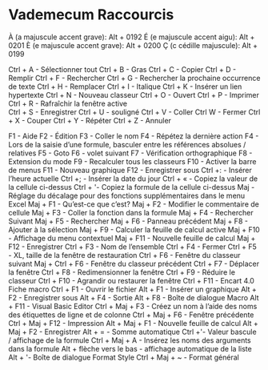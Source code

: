 # Vademecum Raccourcis

À (a majuscule accent grave): Alt + 0192
É (e majuscule accent aigu): Alt + 0201
È (e majuscule accent grave): Alt + 0200
Ç (c cédille majuscule): Alt + 0199


Ctrl + A - Sélectionner tout
Ctrl + B - Gras
Ctrl + C - Copier
Ctrl + D - Remplir
Ctrl + F - Rechercher
Ctrl + G - Rechercher la prochaine occurrence de texte
Ctrl + H - Remplacer
Ctrl + I - Italique
Ctrl + K - Insérer un lien hypertexte
Ctrl + N - Nouveau classeur
Ctrl + O - Ouvert
Ctrl + P - Imprimer
Ctrl + R - Rafraîchir la fenêtre active  
Ctrl + S - Enregistrer
Ctrl + U - souligné
Ctrl + V - Coller
Ctrl W - Fermer
Ctrl + X - Couper
Ctrl + Y - Répéter
Ctrl + Z - Annuler


F1 - Aide
F2 - Édition
F3 - Coller le nom
F4 - Répétez la dernière action
F4 - Lors de la saisie d’une formule, basculer entre les références absolues / relatives
F5 - Goto
F6 - volet suivant
F7 - Vérification orthographique
F8 - Extension du mode
F9 - Recalculer tous les classeurs
F10 - Activer la barre de menus
F11 - Nouveau graphique
F12 - Enregistrer sous
Ctrl +: - Insérer l’heure actuelle
Ctrl +; - Insérer la date du jour
Ctrl + « - Copiez la valeur de la cellule ci-dessus
Ctrl + '- Copiez la formule de la cellule ci-dessus
Maj - Réglage du décalage pour des fonctions supplémentaires dans le menu Excel
Maj + F1 - Qu’est-ce que c’est?
Maj + F2 - Modifier le commentaire de cellule
Maj + F3 - Coller la fonction dans la formule
Maj + F4 - Rechercher Suivant
Maj + F5 - Rechercher
Maj + F6 - Panneau précédent
Maj + F8 - Ajouter à la sélection
Maj + F9 - Calculer la feuille de calcul active
Maj + F10 - Affichage du menu contextuel
Maj + F11 - Nouvelle feuille de calcul
Maj + F12 - Enregistrer
Ctrl + F3 - Nom de l’ensemble
Ctrl + F4 - Fermer
Ctrl + F5 - XL, taille de la fenêtre de restauration
Ctrl + F6 - Fenêtre du classeur suivant
Maj + Ctrl + F6 - Fenêtre du classeur précédent
Ctrl + F7 - Déplacer la fenêtre
Ctrl + F8 - Redimensionner la fenêtre
Ctrl + F9 - Réduire le classeur
Ctrl + F10 - Agrandir ou restaurer la fenêtre
Ctrl + F11 - Encart 4.0 Fiche macro
Ctrl + F1 - Ouvrir le fichier
Alt + F1 - Insérer un graphique
Alt + F2 - Enregistrer sous
Alt + F4 - Sortie
Alt + F8 - Boîte de dialogue Macro
Alt + F11 - Visual Basic Editor
Ctrl + Maj + F3 - Créez un nom à l’aide des noms des étiquettes de ligne et de colonne
Ctrl + Maj + F6 - Fenêtre précédente
Ctrl + Maj + F12 - Impression
Alt + Maj + F1 - Nouvelle feuille de calcul
Alt + Maj + F2 - Enregistrer
Alt + = - Somme automatique
Ctrl +'- Valeur bascule / affichage de la formule
Ctrl + Maj + A - Insérez les noms des arguments dans la formule
Alt + flèche vers le bas - affichage automatique de la liste
Alt + '- Boîte de dialogue Format Style
Ctrl + Maj + ~ - Format général

